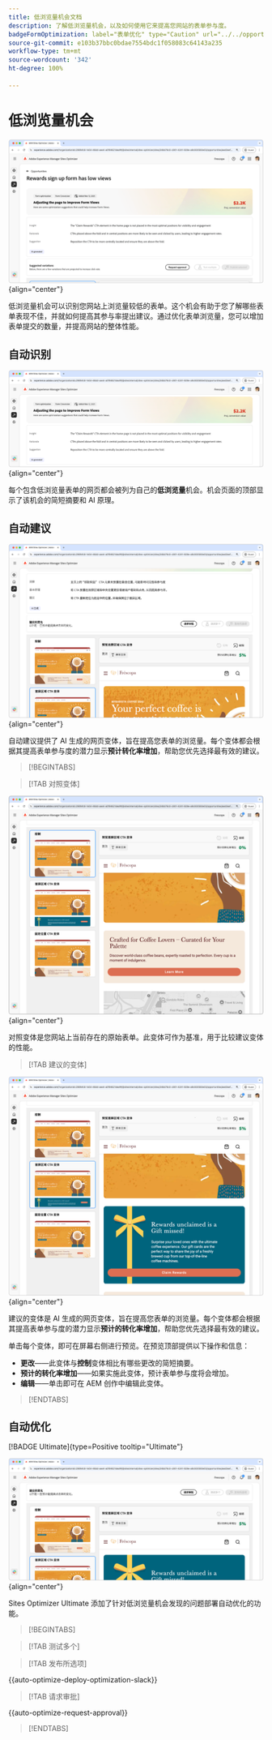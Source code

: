 ```yaml
---
title: 低浏览量机会文档
description: 了解低浏览量机会，以及如何使用它来提高您网站的表单参与度。
badgeFormOptimization: label="表单优化" type="Caution" url="../../opportunity-types/form-optimization.md" tooltip="表单优化"
source-git-commit: e103b37bbc0bdae7554bdc1f058083c64143a235
workflow-type: tm+mt
source-wordcount: '342'
ht-degree: 100%

---
```



# 低浏览量机会

![低浏览量机会](./assets/low-views/hero.png){align="center"}

低浏览量机会可以识别您网站上浏览量较低的表单。这个机会有助于您了解哪些表单表现不佳，并就如何提高其参与率提出建议。通过优化表单浏览量，您可以增加表单提交的数量，并提高网站的整体性能。

## 自动识别

![自动识别低浏览量](./assets/low-views/auto-identify.png){align="center"}

每个包含低浏览量表单的网页都会被列为自己的&#x200B;**低浏览量**&#x200B;机会。机会页面的顶部显示了该机会的简短摘要和 AI 原理。

## 自动建议

![自动建议低浏览量](./assets/low-views/auto-suggest.png){align="center"}

自动建议提供了 AI 生成的网页变体，旨在提高您表单的浏览量。每个变体都会根据其提高表单参与度的潜力显示&#x200B;**预计转化率增加**，帮助您优先选择最有效的建议。

>[!BEGINTABS]

>[!TAB 对照变体]

![对照变体](./assets/low-views/control-variation.png){align="center"}

对照变体是您网站上当前存在的原始表单。此变体可作为基准，用于比较建议变体的性能。

>[!TAB 建议的变体]

![建议的变体](./assets/low-views/suggested-variations.png){align="center"}

建议的变体是 AI 生成的网页变体，旨在提高您表单的浏览量。每个变体都会根据其提高表单参与度的潜力显示&#x200B;**预计的转化率增加**，帮助您优先选择最有效的建议。

单击每个变体，即可在屏幕右侧进行预览。在预览顶部提供以下操作和信息：

* **更改**——此变体与&#x200B;**控制**&#x200B;变体相比有哪些更改的简短摘要。
* **预计的转化率增加**——如果实施此变体，预计表单参与度将会增加。
* **编辑**——单击即可在 AEM 创作中编辑此变体。

>[!ENDTABS]

## 自动优化

[!BADGE Ultimate]{type=Positive tooltip="Ultimate"}

![自动优化低浏览量](./assets/low-views/auto-optimize.png){align="center"}

Sites Optimizer Ultimate 添加了针对低浏览量机会发现的问题部署自动优化的功能。

>[!BEGINTABS]

>[!TAB 测试多个]


>[!TAB 发布所选项]

{{auto-optimize-deploy-optimization-slack}}

>[!TAB 请求审批]

{{auto-optimize-request-approval}}

>[!ENDTABS]
